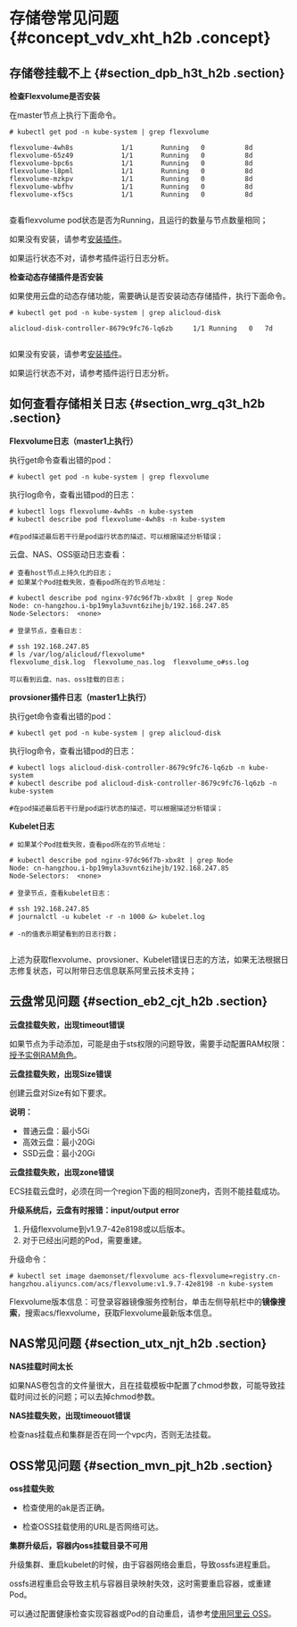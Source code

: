 # 存储卷常见问题 {#concept_vdv_xht_h2b .concept}

## 存储卷挂载不上 {#section_dpb_h3t_h2b .section}

**检查Flexvolume是否安装**

在master节点上执行下面命令。

``` {#codeblock_4kb_63n_tzt}
# kubectl get pod -n kube-system | grep flexvolume

flexvolume-4wh8s            1/1       Running   0          8d
flexvolume-65z49            1/1       Running   0          8d
flexvolume-bpc6s            1/1       Running   0          8d
flexvolume-l8pml            1/1       Running   0          8d
flexvolume-mzkpv            1/1       Running   0          8d
flexvolume-wbfhv            1/1       Running   0          8d
flexvolume-xf5cs            1/1       Running   0          8d
			
```

查看flexvolume pod状态是否为Running，且运行的数量与节点数量相同；

如果没有安装，请参考[安装插件](../../../../intl.zh-CN/Kubernetes集群用户指南/存储管理-Flexvolume/安装插件.md#)。

如果运行状态不对，请参考插件运行日志分析。

**检查动态存储插件是否安装**

如果使用云盘的动态存储功能，需要确认是否安装动态存储插件，执行下面命令。

``` {#codeblock_i1f_3ig_mh3}
# kubectl get pod -n kube-system | grep alicloud-disk

alicloud-disk-controller-8679c9fc76-lq6zb     1/1 Running   0   7d
			
```

如果没有安装，请参考[安装插件](../../../../intl.zh-CN/Kubernetes集群用户指南/存储管理-Flexvolume/安装插件.md#)。

如果运行状态不对，请参考插件运行日志分析。

## 如何查看存储相关日志 {#section_wrg_q3t_h2b .section}

**Flexvolume日志（master1上执行）**

执行get命令查看出错的pod：

``` {#codeblock_w8r_h8c_z64}
# kubectl get pod -n kube-system | grep flexvolume
```

执行log命令，查看出错pod的日志：

``` {#codeblock_zvh_1qj_c32}
# kubectl logs flexvolume-4wh8s -n kube-system
# kubectl describe pod flexvolume-4wh8s -n kube-system

#在pod描述最后若干行是pod运行状态的描述，可以根据描述分析错误；
```

云盘、NAS、OSS驱动日志查看：

``` {#codeblock_87y_ivg_b5x}
# 查看host节点上持久化的日志；
# 如果某个Pod挂载失败，查看pod所在的节点地址：

# kubectl describe pod nginx-97dc96f7b-xbx8t | grep Node
Node: cn-hangzhou.i-bp19myla3uvnt6zihejb/192.168.247.85
Node-Selectors:  <none>

# 登录节点，查看日志：

# ssh 192.168.247.85
# ls /var/log/alicloud/flexvolume*
flexvolume_disk.log  flexvolume_nas.log  flexvolume_o#ss.log

可以看到云盘、nas、oss挂载的日志；
```

**provsioner插件日志（master1上执行）**

执行get命令查看出错的pod：

``` {#codeblock_38o_e67_dgx}
# kubectl get pod -n kube-system | grep alicloud-disk
```

执行log命令，查看出错pod的日志：

``` {#codeblock_5k8_8er_trf}
# kubectl logs alicloud-disk-controller-8679c9fc76-lq6zb -n kube-system
# kubectl describe pod alicloud-disk-controller-8679c9fc76-lq6zb -n kube-system

#在pod描述最后若干行是pod运行状态的描述，可以根据描述分析错误；
```

**Kubelet日志**

``` {#codeblock_810_idw_r4i}
# 如果某个Pod挂载失败，查看pod所在的节点地址：

# kubectl describe pod nginx-97dc96f7b-xbx8t | grep Node
Node: cn-hangzhou.i-bp19myla3uvnt6zihejb/192.168.247.85
Node-Selectors:  <none>

# 登录节点，查看kubelet日志：

# ssh 192.168.247.85
# journalctl -u kubelet -r -n 1000 &> kubelet.log

# -n的值表示期望看到的日志行数；
			
```

上述为获取flexvolume、provsioner、Kubelet错误日志的方法，如果无法根据日志修复状态，可以附带日志信息联系阿里云技术支持；

## 云盘常见问题 {#section_eb2_cjt_h2b .section}

**云盘挂载失败，出现timeout错误**

如果节点为手动添加，可能是由于sts权限的问题导致，需要手动配置RAM权限：[授予实例RAM角色](../../../../intl.zh-CN/安全/实例RAM角色/授予实例RAM角色.md#)。

**云盘挂载失败，出现Size错误**

创建云盘对Size有如下要求。

**说明：** 

-   普通云盘：最小5Gi
-   高效云盘：最小20Gi
-   SSD云盘：最小20Gi

**云盘挂载失败，出现zone错误**

ECS挂载云盘时，必须在同一个region下面的相同zone内，否则不能挂载成功。

**升级系统后，云盘有时报错：input/output error**

1.  升级flexvolume到v1.9.7-42e8198或以后版本。
2.  对于已经出问题的Pod，需要重建。

升级命令：

``` {#codeblock_son_zxa_2qt}
# kubectl set image daemonset/flexvolume acs-flexvolume=registry.cn-hangzhou.aliyuncs.com/acs/flexvolume:v1.9.7-42e8198 -n kube-system
```

Flexvolume版本信息：可登录容器镜像服务控制台，单击左侧导航栏中的**镜像搜索**，搜索acs/flexvolume，获取Flexvolume最新版本信息。

## NAS常见问题 {#section_utx_njt_h2b .section}

**NAS挂载时间太长**

如果NAS卷包含的文件量很大，且在挂载模板中配置了chmod参数，可能导致挂载时间过长的问题；可以去掉chmod参数。

**NAS挂载失败，出现timeouot错误**

检查nas挂载点和集群是否在同一个vpc内，否则无法挂载。

## OSS常见问题 {#section_mvn_pjt_h2b .section}

**oss挂载失败** 

-   检查使用的ak是否正确。

-   检查OSS挂载使用的URL是否网络可达。

**集群升级后，容器内oss挂载目录不可用**

升级集群、重启kubelet的时候，由于容器网络会重启，导致ossfs进程重启。

ossfs进程重启会导致主机与容器目录映射失效，这时需要重启容器，或重建Pod。

可以通过配置健康检查实现容器或Pod的自动重启，请参考[使用阿里云 OSS](../../../../intl.zh-CN/Kubernetes集群用户指南/存储管理-Flexvolume/OSS储存卷/OSS存储卷使用说明.md#)。

